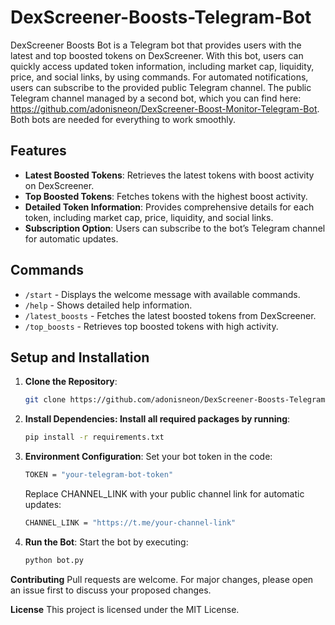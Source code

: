 # DexScreener-Boosts-Telegram-Bot

DexScreener Boosts Bot is a Telegram bot that provides users with the latest and top boosted tokens on DexScreener. With this bot, users can quickly access updated token information, including market cap, liquidity, price, and social links, by using commands. For automated notifications, users can subscribe to the provided public Telegram channel. The public Telegram channel managed by a second bot, which you can find here: https://github.com/adonisneon/DexScreener-Boost-Monitor-Telegram-Bot. Both bots are needed for everything to work smoothly.

## Features

- **Latest Boosted Tokens**: Retrieves the latest tokens with boost activity on DexScreener.
- **Top Boosted Tokens**: Fetches tokens with the highest boost activity.
- **Detailed Token Information**: Provides comprehensive details for each token, including market cap, price, liquidity, and social links.
- **Subscription Option**: Users can subscribe to the bot’s Telegram channel for automatic updates.

## Commands

- `/start` - Displays the welcome message with available commands.
- `/help` - Shows detailed help information.
- `/latest_boosts` - Fetches the latest boosted tokens from DexScreener.
- `/top_boosts` - Retrieves top boosted tokens with high activity.

## Setup and Installation

1. **Clone the Repository**:
   ```bash
   git clone https://github.com/adonisneon/DexScreener-Boosts-Telegram-Bot
   ```
2. **Install Dependencies: Install all required packages by running**:
    ```bash
    pip install -r requirements.txt
    ```
3. **Environment Configuration**:
   Set your bot token in the code:
   ```bash
   TOKEN = "your-telegram-bot-token"
   ```
   Replace CHANNEL_LINK with your public channel link for automatic updates:
   ```bash
   CHANNEL_LINK = "https://t.me/your-channel-link"
   ```
4. **Run the Bot**: Start the bot by executing:
   ```bash
   python bot.py
   ```
**Contributing**
Pull requests are welcome. For major changes, please open an issue first to discuss your proposed changes.

**License**
This project is licensed under the MIT License.
